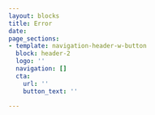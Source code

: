 ```yaml
---
layout: blocks
title: Error
date: 
page_sections:
- template: navigation-header-w-button
  block: header-2
  logo: ''
  navigation: []
  cta:
    url: ''
    button_text: ''

---
```

